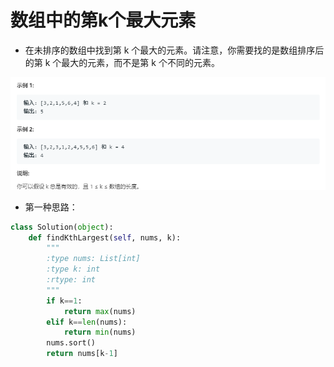 # 数组中的第k个最大元素

* 在未排序的数组中找到第 k 个最大的元素。请注意，你需要找的是数组排序后的第 k 个最大的元素，而不是第 k 个不同的元素。

![task_001](../../../img/python/task_001.png)  

* 第一种思路：

````python
class Solution(object):
    def findKthLargest(self, nums, k):
        """
        :type nums: List[int]
        :type k: int
        :rtype: int
        """
        if k==1:
            return max(nums)
        elif k==len(nums):
            return min(nums)
        nums.sort()
        return nums[k-1]
````











